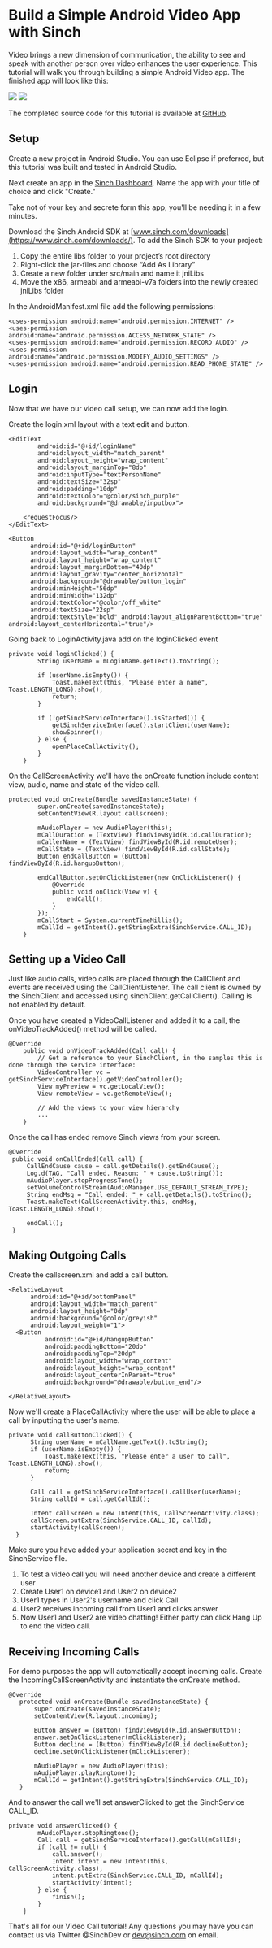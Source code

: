 # Build a Simple Android Video App with Sinch

Video brings a new dimension of communication, the ability to see and speak with another person over video enhances the user experience. This tutorial will walk you through building a simple Android Video app. The finished app will look like this:

<img src="images/view1.png"> <img src="images/view2.png">

The completed source code for this tutorial is available at [GitHub](https://github.com/sinch/android-video-calling).

## Setup
Create a new project in Android Studio. You can use Eclipse if preferred, but this tutorial was built and tested in Android Studio.

Next create an app in the [Sinch Dashboard](https://www.sinch.com/dashboard/#/signup). Name the app with your title of choice and click "Create."

Take not of your key and secrete form this app, you'll be needing it in a few minutes.

Download the Sinch Android SDK at [www.sinch.com/downloads](https://www.sinch.com/downloads/). To add the Sinch SDK to your project:

1. Copy the entire libs folder to your project’s root directory
2. Right-click the jar-files and choose “Add As Library”
4. Create a new folder under src/main and name it jniLibs
5. Move the x86, armeabi and armeabi-v7a folders into the newly created jniLibs folder

In the AndroidManifest.xml file add the following permissions:

```
<uses-permission android:name="android.permission.INTERNET" />
<uses-permission android:name="android.permission.ACCESS_NETWORK_STATE" />
<uses-permission android:name="android.permission.RECORD_AUDIO" />
<uses-permission android:name="android.permission.MODIFY_AUDIO_SETTINGS" />
<uses-permission android:name="android.permission.READ_PHONE_STATE" />
```

## Login

Now that we have our video call setup, we can now add the login.

Create the login.xml layout with a text edit and button.

```
<EditText
        android:id="@+id/loginName"
        android:layout_width="match_parent"
        android:layout_height="wrap_content"
        android:layout_marginTop="8dp"
        android:inputType="textPersonName"
        android:textSize="32sp"
        android:padding="10dp"
        android:textColor="@color/sinch_purple"
        android:background="@drawable/inputbox">

    <requestFocus/>
</EditText>

<Button
      android:id="@+id/loginButton"
      android:layout_width="wrap_content"
      android:layout_height="wrap_content"
      android:layout_marginBottom="40dp"
      android:layout_gravity="center_horizontal"
      android:background="@drawable/button_login"
      android:minHeight="56dp"
      android:minWidth="132dp"
      android:textColor="@color/off_white"
      android:textSize="22sp"
      android:textStyle="bold" android:layout_alignParentBottom="true" android:layout_centerHorizontal="true"/>
```

Going back to LoginActivity.java add on the loginClicked event

```
private void loginClicked() {
        String userName = mLoginName.getText().toString();

        if (userName.isEmpty()) {
            Toast.makeText(this, "Please enter a name", Toast.LENGTH_LONG).show();
            return;
        }

        if (!getSinchServiceInterface().isStarted()) {
            getSinchServiceInterface().startClient(userName);
            showSpinner();
        } else {
            openPlaceCallActivity();
        }
    }
```

On the CallScreenActivity we'll have the onCreate function include content view, audio, name and state of the video call.

```
protected void onCreate(Bundle savedInstanceState) {
        super.onCreate(savedInstanceState);
        setContentView(R.layout.callscreen);

        mAudioPlayer = new AudioPlayer(this);
        mCallDuration = (TextView) findViewById(R.id.callDuration);
        mCallerName = (TextView) findViewById(R.id.remoteUser);
        mCallState = (TextView) findViewById(R.id.callState);
        Button endCallButton = (Button) findViewById(R.id.hangupButton);

        endCallButton.setOnClickListener(new OnClickListener() {
            @Override
            public void onClick(View v) {
                endCall();
            }
        });
        mCallStart = System.currentTimeMillis();
        mCallId = getIntent().getStringExtra(SinchService.CALL_ID);
    }
```

## Setting up a Video Call

Just like audio calls, video calls are placed through the CallClient and events are received using the CallClientListener. The call client is owned by the SinchClient and accessed using sinchClient.getCallClient(). Calling is not enabled by default.

Once you have created a VideoCallListener and added it to a call, the onVideoTrackAdded() method will be called.

```
@Override
    public void onVideoTrackAdded(Call call) {
        // Get a reference to your SinchClient, in the samples this is done through the service interface:
        VideoController vc = getSinchServiceInterface().getVideoController();
        View myPreview = vc.getLocalView();
        View remoteView = vc.getRemoteView();

        // Add the views to your view hierarchy
        ...
    }
```

Once the call has ended remove Sinch views from your screen.

```
@Override
 public void onCallEnded(Call call) {
     CallEndCause cause = call.getDetails().getEndCause();
     Log.d(TAG, "Call ended. Reason: " + cause.toString());
     mAudioPlayer.stopProgressTone();
     setVolumeControlStream(AudioManager.USE_DEFAULT_STREAM_TYPE);
     String endMsg = "Call ended: " + call.getDetails().toString();
     Toast.makeText(CallScreenActivity.this, endMsg, Toast.LENGTH_LONG).show();

     endCall();
 }
 ```

## Making Outgoing Calls

Create the callscreen.xml and add a call button.

```
<RelativeLayout
      android:id="@+id/bottomPanel"
      android:layout_width="match_parent"
      android:layout_height="0dp"
      android:background="@color/greyish"
      android:layout_weight="1">
  <Button
          android:id="@+id/hangupButton"
          android:paddingBottom="20dp"
          android:paddingTop="20dp"
          android:layout_width="wrap_content"
          android:layout_height="wrap_content"
          android:layout_centerInParent="true"
          android:background="@drawable/button_end"/>

</RelativeLayout>
```

Now we'll create a PlaceCallActivity where the user will be able to place a call by inputting the user's name.

```
private void callButtonClicked() {
      String userName = mCallName.getText().toString();
      if (userName.isEmpty()) {
          Toast.makeText(this, "Please enter a user to call", Toast.LENGTH_LONG).show();
          return;
      }

      Call call = getSinchServiceInterface().callUser(userName);
      String callId = call.getCallId();

      Intent callScreen = new Intent(this, CallScreenActivity.class);
      callScreen.putExtra(SinchService.CALL_ID, callId);
      startActivity(callScreen);
  }
```

Make sure you have added your application secret and key in the SinchService file.

1. To test a video call you will need another device and create a different user
2. Create User1 on device1 and User2 on device2
3. User1 types in User2's username and click Call
4. User2 receives incoming call from User1 and clicks answer
5. Now User1 and User2 are video chatting! Either party can click Hang Up to end the video call.

## Receiving Incoming Calls

For demo purposes the app will automatically accept incoming calls. Create the IncomingCallScreenActivity and instantiate the onCreate method.

```
@Override
   protected void onCreate(Bundle savedInstanceState) {
       super.onCreate(savedInstanceState);
       setContentView(R.layout.incoming);

       Button answer = (Button) findViewById(R.id.answerButton);
       answer.setOnClickListener(mClickListener);
       Button decline = (Button) findViewById(R.id.declineButton);
       decline.setOnClickListener(mClickListener);

       mAudioPlayer = new AudioPlayer(this);
       mAudioPlayer.playRingtone();
       mCallId = getIntent().getStringExtra(SinchService.CALL_ID);
   }
```
And to answer the call we'll set answerClicked to get the SinchService CALL_ID.   

```
private void answerClicked() {
        mAudioPlayer.stopRingtone();
        Call call = getSinchServiceInterface().getCall(mCallId);
        if (call != null) {
            call.answer();
            Intent intent = new Intent(this, CallScreenActivity.class);
            intent.putExtra(SinchService.CALL_ID, mCallId);
            startActivity(intent);
        } else {
            finish();
        }
    }
```

That's all for our Video Call tutorial! Any questions you may have you can contact us via Twitter @SinchDev or dev@sinch.com on email.
